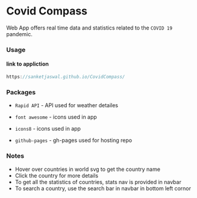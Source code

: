 # Covid Compass

Web App offers real time data and statistics related to the `COVID 19` pandemic.

### Usage
#### link to appliction

```js
https://sanketjaswal.github.io/CovidCompass/
```

### Packages

* `Rapid API` - API used for weather detailes

* `font awesome` - icons used in app

* `icons8` - icons used in app

* `github-pages` - gh-pages used for hosting repo


### Notes

* Hover over countries in world svg to get the country name
* Click the country for more details
* To get all the statistics of countries, stats nav is provided in navbar
* To search a country, use the search bar in navbar in bottom left cornor   

